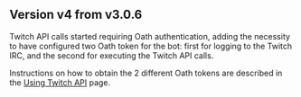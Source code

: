 ## Version v4 from v3.0.6

Twitch API calls started requiring Oath authentication, adding the necessity to have configured two Oath token for the bot: first for logging to the Twitch IRC, and the second for executing the Twitch API calls.

Instructions on how to obtain the 2 different Oath tokens are described in the [Using Twitch API](Using_Twitch_API.md) page.

